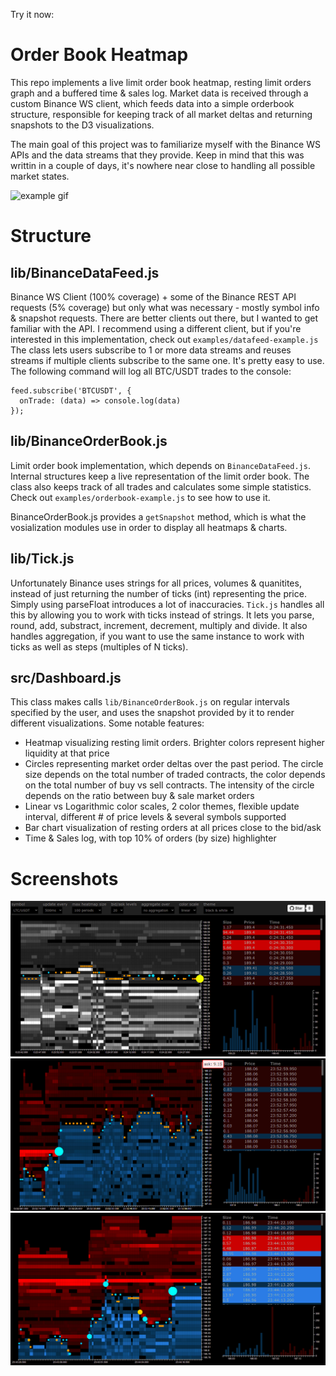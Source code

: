 Try it now: <TODO>

# Order Book Heatmap
This repo implements a live limit order book heatmap, resting limit orders graph and a buffered time &amp; sales log. Market data is received through a custom Binance WS client, which feeds data into a simple orderbook structure, responsible for keeping track of all market deltas and returning snapshots to the D3 visualizations.

The main goal of this project was to familiarize myself with the Binance WS APIs and the data streams that they provide. Keep in mind that this was writtin in a couple of days, it's nowhere near close to handling all possible market states.

![example gif](./assets/images/ltc-example.gif)

# Structure
## lib/BinanceDataFeed.js
Binance WS Client (100% coverage) + some of the Binance REST API requests (5% coverage) but only what was necessary - mostly symbol info & snapshot requests. There are better clients out there, but I wanted to get familiar with the API. I recommend using a different client, but if you're interested in this implementation, check out `examples/datafeed-example.js`
The class lets users subscribe to 1 or more data streams and reuses streams if multiple clients subscribe to the same one. It's pretty easy to use. The following command will log all BTC/USDT trades to the console:
```
feed.subscribe('BTCUSDT', {
  onTrade: (data) => console.log(data)
});
```

## lib/BinanceOrderBook.js
Limit order book implementation, which depends on `BinanceDataFeed.js`. Internal structures keep a live representation of the limit order book. The class also keeps track of all trades and calculates some simple statistics. Check out `examples/orderbook-example.js` to see how to use it.

BinanceOrderBook.js provides a `getSnapshot` method, which is what the vosialization modules use in order to display all heatmaps & charts.

## lib/Tick.js
Unfortunately Binance uses strings for all prices, volumes & quanitites, instead of just returning the number of ticks (int) representing the price. Simply using parseFloat introduces a lot of inaccuracies. `Tick.js` handles all this by allowing you to work with ticks instead of strings. It lets you parse, round, add, substract, increment, decrement, multiply and divide. It also handles aggregation, if you want to use the same instance to work with ticks as well as steps (multiples of N ticks).

## src/Dashboard.js
This class makes calls `lib/BinanceOrderBook.js` on regular intervals specified by the user, and uses the snapshot provided by it to render different visualizations. Some notable features:
* Heatmap visualizing resting limit orders. Brighter colors represent higher liquidity at that price
* Circles representing market order deltas over the past period. The circle size depends on the total number of traded contracts, the color depends on the total number of buy vs sell contracts. The intensity of the circle depends on the ratio between buy & sale market orders
* Linear vs Logarithmic color scales, 2 color themes, flexible update interval, different # of price levels & several symbols supported
* Bar chart visualization of resting orders at all prices close to the bid/ask
* Time & Sales log, with top 10% of orders (by size) highlighter


# Screenshots
![](./assets/images/1.png)
![](./assets/images/2.png)
![](./assets/images/3.png)
